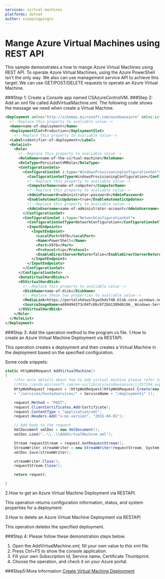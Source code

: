 ```yaml
---
services: virtual-machines
platforms: dotnet
author: xiaopingpingcn
---
```


# Mange Azure Virtual Machines using REST API

This sample demonstrates a how to mange Azure Virtual Machines using REST API.
 To operate Azure Virtual Machines, using the Azure PowerShell isn't the only way. We also can use management service API to achieve this target. We can use GET/POST/DELETE requests to operate an Azure Virtual Machine.

###Step 1:  Create a Console app named CSAzureControlVM.
###Step 2: Add an xml file called AddVirtualMachine.xml.
The following code shows the message we need when create a Virtual Machine.
```XML
<Deployment xmlns="http://schemas.microsoft.com/windowsazure" xmlns:i="http://www.w3.org/2001/XMLSchema-instance">
  <!--Replace this property to avaliable value-->
  <Name>name-of-deployment</Name>
  <DeploymentSlot>Production</DeploymentSlot>
    <!--Replace this property to avaliable value-->
  <Label>identifier-of-deployment</Label>
  <RoleList>
    <Role>
      <!--Replace this property to avaliable value-->
      <RoleName>name-of-the-virtual-machine</RoleName>
      <RoleType>PersistentVMRole</RoleType>
      <ConfigurationSets>
        <ConfigurationSet i:type="WindowsProvisioningConfigurationSet">
          <ConfigurationSetType>WindowsProvisioningConfiguration</ConfigurationSetType>
          <!--Replace this property to avaliable value-->
          <ComputerName>name-of-computer</ComputerName>
          <!--Replace this property to avaliable value-->
          <AdminPassword>administrator-password</AdminPassword>
          <EnableAutomaticUpdates>true</EnableAutomaticUpdates>
          <!--Replace this property to avaliable value-->
          <AdminUsername>name-of-administrator-account</AdminUsername>
        </ConfigurationSet>
        <ConfigurationSet i:type="NetworkConfigurationSet">
          <ConfigurationSetType>NetworkConfiguration</ConfigurationSetType>
          <InputEndpoints>
            <InputEndpoint>
              <LocalPort>5976</LocalPort>
              <Name>PowerShell</Name>
              <Port>5976</Port>
              <Protocol>tcp</Protocol>
              <EnableDirectServerReturn>false</EnableDirectServerReturn>
            </InputEndpoint>
          </InputEndpoints>
        </ConfigurationSet>
      </ConfigurationSets>
      <DataVirtualHardDisks/>
      <OSVirtualHardDisk>
        <!--Replace this property to avaliable value-->
        <DiskName>name-of-disk</DiskName>
        <!--Replace these two properties to avaliable value-->
        <MediaLink>https://portalvhdswslbyw3kdv748.blob.core.windows.net/vhds/vhdtest</MediaLink>       
        <SourceImageName>a699494373c04fc0bc8f2bb1389d6106__Windows-Server-2012-R2-20150916-en.us-127GB.vhd</SourceImageName>
      </OSVirtualHardDisk>
    </Role>
  </RoleList>
</Deployment>
```
###Step 3: Add the operation method to the program.cs file.
1.How to create an Azure Virtual Machine Deployment via RESTAPI.

This operation creates a deployment and then creates a Virtual Machine in the deployment based on the specified configuration.

Some code snippets:
```C#
static HttpWebRequest AddVirtualMachine()
{
    //For more details about how to add virtual machine please refer to:
    //http://msdn.microsoft.com/en-us/library/windowsazure/jj157194.aspx
    HttpWebRequest request = (HttpWebRequest)HttpWebRequest.Create(new Uri("https://management.core.windows.net/" + SubscriptionID
    + "/services/hostedservices/" + ServiceName + "/deployments" ));

    request.Method = "POST";
    request.ClientCertificates.Add(Certificate);
    request.ContentType = "application/xml";
    request.Headers.Add("x-ms-version", "2015-04-01");

    // Add body to the request
    XmlDocument xmlDoc = new XmlDocument();
    xmlDoc.Load("..\\..\\AddVirtualMachine.xml");

    Stream requestStream = request.GetRequestStream();
    StreamWriter streamWriter = new StreamWriter(requestStream, System.Text.UTF8Encoding.UTF8);
    xmlDoc.Save(streamWriter);

    streamWriter.Close();
    requestStream.Close();

    return request;

}
```
2.How to get an Azure Virtual Machine Deployment via RESTAPI.

This operation returns configuration information, status, and system properties for a deployment.

3.How to delete an Azure Virtual Machine Deployment via RESTAPI

This operation deletes the specified deployment.

###Step 4: Please follow these demonstration steps below.

1.	Open the AddVirtualMachine.xml, fill your own value to this xml file.
2.	Press Ctrl+F5 to show the console application.
3.	Fill your own Subscription Id, Service name, Certificate Thumbprint.
4.	Choose the operation, and check it on your Azure portal.


###Step5:More Information
[Create Virtual Machine Deployment](https://msdn.microsoft.com/library/azure/jj157194.aspx)
